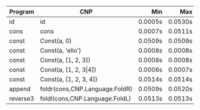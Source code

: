 Program | CNP | Min | Max
--- | --- | ---: | ---:
id | id | 0.0005s | 0.0530s
cons | cons | 0.0007s | 0.0511s
const | Const(a, 0) | 0.0509s | 0.0509s
const | Const(a, 'ello') | 0.0008s | 0.0008s
const | Const(a, [1, 2, 3]) | 0.0008s | 0.0008s
const | Const(a, [1, 2, 3\|4]) | 0.0006s | 0.0007s
const | Const(a, [1, 2, 3, 4]) | 0.0514s | 0.0514s
append | foldr(cons,CNP.Language.FoldR) | 0.0509s | 0.0520s
reverse3 | foldl(cons,CNP.Language.FoldL) | 0.0513s | 0.0513s
